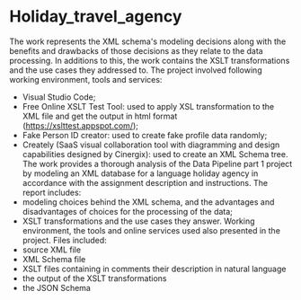 # Holiday_travel_agency

The work represents the XML schema's modeling decisions along with the benefits and drawbacks of those decisions as they relate to the data processing. In additions to this, the work contains the XSLT transformations and the use cases they addressed to. The project involved following working environment, tools and services:

- Visual Studio Code;
- Free Online XSLT Test Tool: used to apply XSL transformation to the XML file and get the output in html format (https://xslttest.appspot.com/);
- Fake Person ID creator: used to create fake profile data randomly;
- Creately (SaaS visual collaboration tool with diagramming and design capabilities designed by Cinergix): used to create an XML Schema tree. The work provides a thorough analysis of the Data Pipeline part 1 project by modeling an XML database for a language holiday agency in accordance with the assignment description and instructions. The report includes:
- modeling choices behind the XML schema, and the advantages and disadvantages of choices for the processing of the data;
- XSLT transformations and the use cases they answer. Working environment, the tools and online services used also presented in the project. Files included:
- source XML file
- XML Schema file
- XSLT files containing in comments their description in natural language
- the output of the XSLT transformations
- the JSON Schema
